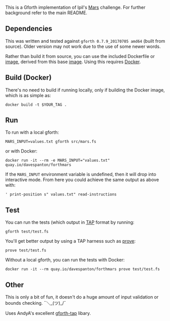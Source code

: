 This is a Gforth implementation of lpil's [Mars](https://github.com/lpil/mars) challenge. For further background refer to the main README.

## Dependencies

This was written and tested against `gforth 0.7.9_20170705 amd64` (built from source). Older version may not work due to the use of some newer words.

Rather than build it from source, you can use the included Dockerfile or [image](https://quay.io/repository/davespanton/forthmars), derived from this base [image](https://quay.io/repository/davespanton/gforth). Using this requires [Docker](https://www.docker.com/get-docker).

## Build (Docker)

There's no need to build if running locally, only if building the Docker image, which is as simple as:

    docker build -t $YOUR_TAG .

## Run

To run with a local gforth:

    MARS_INPUT=values.txt gforth src/mars.fs

or with Docker:

    docker run -it --rm -e MARS_INPUT="values.txt" quay.io/davespanton/forthmars

If the `MARS_INPUT` environment variable is undefined, then it will drop into interactive mode. From here you could achieve the same output as above with:

    ' print-position s" values.txt" read-instructions

## Test

You can run the tests (which output in [TAP](https://testanything.org/) format by running:

    gforth test/test.fs

You'll get better output by using a TAP harness such as [prove](https://linux.die.net/man/1/prove):

    prove test/test.fs

Without a local gforth, you can run the tests with Docker:

    docker run -it --rm quay.io/davespanton/forthmars prove test/test.fs

## Other

This is only a bit of fun, it doesn't do a huge amount of input validation or bounds checking. ¯＼\_(ツ)\_/¯

Uses AndyA's excellent [gforth-tap](https://github.com/AndyA/gforth-tap) libary.

